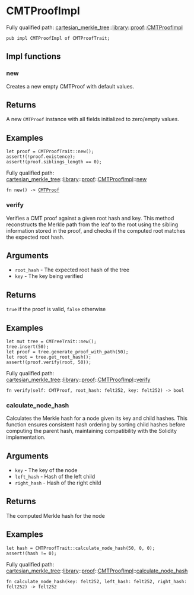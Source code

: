 # CMTProofImpl

Fully qualified path: [cartesian_merkle_tree](./cartesian_merkle_tree.md)::[library](./cartesian_merkle_tree-library.md)::[proof](./cartesian_merkle_tree-library-proof.md)::[CMTProofImpl](./cartesian_merkle_tree-library-proof-CMTProofImpl.md)

<pre><code class="language-cairo">pub impl CMTProofImpl of CMTProofTrait;</code></pre>

## Impl functions

### new

Creates a new empty CMTProof with default values.
## Returns

A new `CMTProof` instance with all fields initialized to zero/empty values.
## Examples

```cairo
let proof = CMTProofTrait::new();
assert!(!proof.existence);
assert!(proof.siblings_length == 0);
```

Fully qualified path: [cartesian_merkle_tree](./cartesian_merkle_tree.md)::[library](./cartesian_merkle_tree-library.md)::[proof](./cartesian_merkle_tree-library-proof.md)::[CMTProofImpl](./cartesian_merkle_tree-library-proof-CMTProofImpl.md)::[new](./cartesian_merkle_tree-library-proof-CMTProofImpl.md#new)

<pre><code class="language-cairo">fn new() -&gt; <a href="cartesian_merkle_tree-library-proof-CMTProof.html">CMTProof</a></code></pre>


### verify

Verifies a CMT proof against a given root hash and key.
This method reconstructs the Merkle path from the leaf to the root using the sibling
information stored in the proof, and checks if the computed root matches the expected root
hash.
## Arguments

- `root_hash` - The expected root hash of the tree
- `key` - The key being verified
## Returns

`true` if the proof is valid, `false` otherwise
## Examples

```cairo
let mut tree = CMTreeTrait::new();
tree.insert(50);
let proof = tree.generate_proof_with_path(50);
let root = tree.get_root_hash();
assert!(proof.verify(root, 50));
```

Fully qualified path: [cartesian_merkle_tree](./cartesian_merkle_tree.md)::[library](./cartesian_merkle_tree-library.md)::[proof](./cartesian_merkle_tree-library-proof.md)::[CMTProofImpl](./cartesian_merkle_tree-library-proof-CMTProofImpl.md)::[verify](./cartesian_merkle_tree-library-proof-CMTProofImpl.md#verify)

<pre><code class="language-cairo">fn verify(self: CMTProof, root_hash: felt252, key: felt252) -&gt; bool</code></pre>


### calculate_node_hash

Calculates the Merkle hash for a node given its key and child hashes.
This function ensures consistent hash ordering by sorting child hashes before
computing the parent hash, maintaining compatibility with the Solidity implementation.
## Arguments

- `key` - The key of the node
- `left_hash` - Hash of the left child
- `right_hash` - Hash of the right child
## Returns

The computed Merkle hash for the node
## Examples

```cairo
let hash = CMTProofTrait::calculate_node_hash(50, 0, 0);
assert!(hash != 0);
```

Fully qualified path: [cartesian_merkle_tree](./cartesian_merkle_tree.md)::[library](./cartesian_merkle_tree-library.md)::[proof](./cartesian_merkle_tree-library-proof.md)::[CMTProofImpl](./cartesian_merkle_tree-library-proof-CMTProofImpl.md)::[calculate_node_hash](./cartesian_merkle_tree-library-proof-CMTProofImpl.md#calculate_node_hash)

<pre><code class="language-cairo">fn calculate_node_hash(key: felt252, left_hash: felt252, right_hash: felt252) -&gt; felt252</code></pre>


